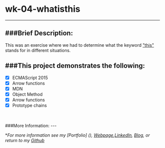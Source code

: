 # wk-04-whatisthis
---

###Brief Description:
---
This was an exercise where we had to determine what the keyword ["this"](https://developer.mozilla.org/en-US/docs/Web/JavaScript/Reference/Operators/this) stands for in different situations.


###This project demonstrates the following:
---

- [x]  ECMAScript 2015 
- [x]  Arrow functions
- [x]  MDN
- [x]  Object Method
- [x]  Arrow functions
- [x]  Prototype chains
<br/>
<br/>
###More Information:
---

\**For more information see my [Portfolio] (), [Webpage](http://web-karma.org),[LinkedIn](https://www.linkedin.com/in/trevor-rapp-042a1037), [Blog](http://web-karma.net), or return to my [Github](https://github.com/trrapp12)*
